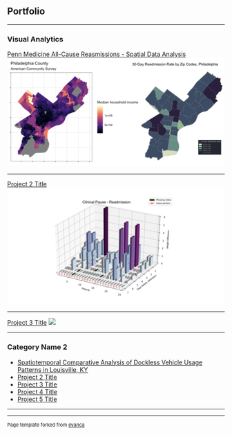 ## Portfolio

---

### Visual Analytics

[Penn Medicine All-Cause Reasmissions - Spatial Data Analysis](https://zixi-liu.github.io/PennMedicineProject/Payors_ESDA_Mar17.pdf)
<img src="images/Screen Shot 2020-04-01 at 12.18.19 PM.png?raw=true"/>

---
[Project 2 Title](/pdf/sample_presentation.pdf)
<img src="images/Screen Shot 2020-04-01 at 12.30.40 PM.png?raw=true"/>

---
[Project 3 Title](http://example.com/)
<img src="images/dummy_thumbnail.jpg?raw=true"/>

---

### Category Name 2

- [Spatiotemporal Comparative Analysis of Dockless Vehicle Usage Patterns in Louisville, KY](https://zixi-liu.github.io/PublicPolicyAnalytics/LouisvilleFinal.html)
- [Project 2 Title](http://example.com/)
- [Project 3 Title](http://example.com/)
- [Project 4 Title](http://example.com/)
- [Project 5 Title](http://example.com/)

---




---
<p style="font-size:11px">Page template forked from <a href="https://github.com/evanca/quick-portfolio">evanca</a></p>
<!-- Remove above link if you don't want to attibute -->
